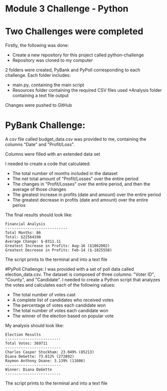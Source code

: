 # Module 3 Challenge - Python
# Two Challenges were completed
Firstly, the following was done:
* Create a new repository for this project called python-challenge
* Repository was cloned to my computer

2 folders were created, PyBank and PyPoll corresponding to each challenge.
Each folder includes:
* main.py, containing the main script
* Resources folder containing the required CSV files used
*Analysis folder containing a text file output

Changes were pushed to GitHub

# PyBank Challenge:
A csv file called budget_data.csv was provided to me, containing the columns "Date" and "Profit/Loss".

Columns were filled with an extended data set

I needed to create a code that calculated:
* The total number of months included in the dataset
* The net total amount of "Profit/Losses" over the entire period
* The changes in "Profit/Losses" over the entire period, and then the average of those changes
* The greatest increase in profits (date and amount) over the entire period
* The greatest decrease in profits (date and amount) over the entire perios

The final results should look like:
```
Financial Analysis
----------------------------
Total Months: 86
Total: $22564198
Average Change: $-8311.11
Greatest Increase in Profits: Aug-16 ($1862002)
Greatest Decrease in Profits: Feb-14 ($-1825558)
```
The script prints to the terminal and into a text file

#PyPoll Challenge:
I was provided with a set of poll data called election_data.csv. 
The dataset is composed of three columns: "Voter ID", "County", and "Candidate". 
I needed to create a Python script that analyzes the votes and calculates each of the following values:

* The total number of votes cast
* A complete list of candidates who received votes
* The percentage of votes each candidate won
* The total number of votes each candidate won
* The winner of the election based on popular vote

My analysis should look like:
```
Election Results
-------------------------
Total Votes: 369711
-------------------------
Charles Casper Stockham: 23.049% (85213)
Diana DeGette: 73.812% (272892)
Raymon Anthony Doane: 3.139% (11606)
-------------------------
Winner: Diana DeGette
-------------------------
```
The script prints to the terminal and into a text file
